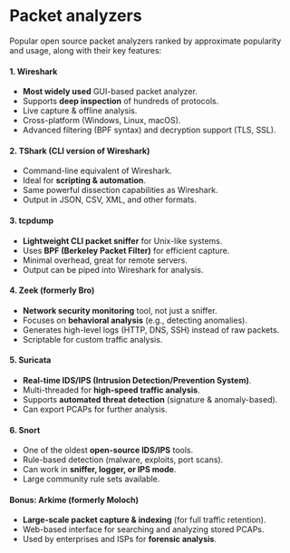 # Packet analyzers

Popular open source packet analyzers ranked by approximate popularity and usage, along with their key features:

#### **1. Wireshark**

* **Most widely used** GUI-based packet analyzer.
* Supports **deep inspection** of hundreds of protocols.
* Live capture & offline analysis.
* Cross-platform (Windows, Linux, macOS).
* Advanced filtering (BPF syntax) and decryption support (TLS, SSL).

#### **2. TShark (CLI version of Wireshark)**

* Command-line equivalent of Wireshark.
* Ideal for **scripting & automation**.
* Same powerful dissection capabilities as Wireshark.
* Output in JSON, CSV, XML, and other formats.

#### **3. tcpdump**

* **Lightweight CLI packet sniffer** for Unix-like systems.
* Uses **BPF (Berkeley Packet Filter)** for efficient capture.
* Minimal overhead, great for remote servers.
* Output can be piped into Wireshark for analysis.

#### **4. Zeek (formerly Bro)**

* **Network security monitoring** tool, not just a sniffer.
* Focuses on **behavioral analysis** (e.g., detecting anomalies).
* Generates high-level logs (HTTP, DNS, SSH) instead of raw packets.
* Scriptable for custom traffic analysis.

#### **5. Suricata**

* **Real-time IDS/IPS (Intrusion Detection/Prevention System)**.
* Multi-threaded for **high-speed traffic analysis**.
* Supports **automated threat detection** (signature & anomaly-based).
* Can export PCAPs for further analysis.

#### **6. Snort**

* One of the oldest **open-source IDS/IPS** tools.
* Rule-based detection (malware, exploits, port scans).
* Can work in **sniffer, logger, or IPS mode**.
* Large community rule sets available.

#### **Bonus: Arkime (formerly Moloch)**

* **Large-scale packet capture & indexing** (for full traffic retention).
* Web-based interface for searching and analyzing stored PCAPs.
* Used by enterprises and ISPs for **forensic analysis**.
